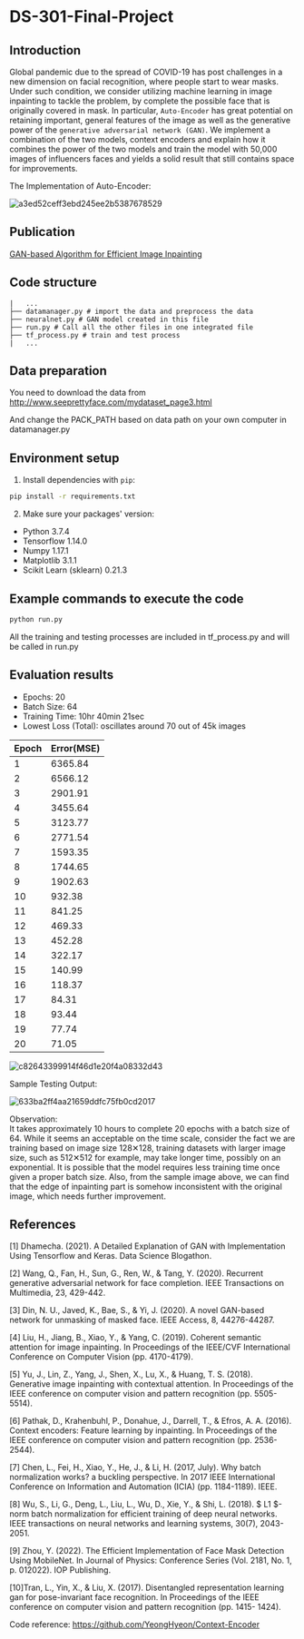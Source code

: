 # DS-301-Final-Project

## Introduction
Global pandemic due to the spread of COVID-19 has post challenges in a new dimension on facial recognition, where people start to wear masks. Under such condition, we consider utilizing machine learning in image inpainting to tackle the problem, by complete the possible face that is originally covered in mask. In particular, `Auto-Encoder` has great potential on retaining important, general features of the image as well as the generative power of the `generative adversarial network (GAN)`. We implement a combination of the two models, context encoders and explain how it combines the power of the two models and train the model with 50,000 images of influencers faces and yields a solid result that still contains space for improvements. 

The Implementation of Auto-Encoder:

![a3ed52ceff3ebd245ee2b5387678529](https://user-images.githubusercontent.com/36658078/208319565-e3a9cb19-6b17-4b33-9bf3-d860188aa68d.png)


## Publication
[GAN-based Algorithm for Efficient Image Inpainting](https://arxiv.org/abs/2309.07293)
## Code structure
```
|   ...
├── datamanager.py # import the data and preprocess the data
├── neuralnet.py # GAN model created in this file
├── run.py # Call all the other files in one integrated file 
├── tf_process.py # train and test process
|   ...
```
## Data preparation 
You need to download the data from http://www.seeprettyface.com/mydataset_page3.html

And change the PACK_PATH based on data path on your own computer in datamanager.py


## Environment setup
1. Install dependencies with `pip`: 
```bash
pip install -r requirements.txt
```
2. Make sure your packages' version:  
* Python 3.7.4
* Tensorflow 1.14.0
* Numpy 1.17.1
* Matplotlib 3.1.1
* Scikit Learn (sklearn) 0.21.3


## Example commands to execute the code

```bash
python run.py
```
All the training and testing processes are included in tf_process.py and will be called in run.py

## Evaluation results

- Epochs: 20
- Batch Size: 64
- Training Time: 10hr 40min 21sec
- Lowest Loss (Total): oscillates around 70 out of 45k images


|Epoch|Error(MSE)|
|----- | ------|
|  1  | 6365.84 |
|  2  | 6566.12 |
|  3	| 2901.91 |
|  4	| 3455.64 |
|  5  | 3123.77 |
|  6  | 2771.54 |
|  7	| 1593.35 |
|  8  | 1744.65 |
|  9  | 1902.63 |
|  10 | 932.38  |
|  11 | 841.25  |
|  12 | 469.33  |
|  13 | 452.28  |
|  14 | 322.17  | 
|  15 | 140.99  |
|  16 | 118.37  |
|  17 | 84.31   |
|  18 | 93.44   |
|  19 | 77.74   | 
|  20 | 71.05   |

![c82643399914f46d1e20f4a08332d43](https://user-images.githubusercontent.com/36658078/208318623-91333226-f444-43e0-bd1d-8496b32379f9.png)

Sample Testing Output:

![633ba2ff4aa21659ddfc75fb0cd2017](https://user-images.githubusercontent.com/36658078/208319321-1784658a-d4bb-4629-b8b9-5d79bcaa6989.png)


Observation:  
It takes approximately 10 hours to complete 20 epochs with a batch size of 64. While it seems an acceptable on the time scale, consider the fact we are training based on image size 128✕128, training datasets with larger image size, such as 512✕512 for example, may take longer time, possibly on an exponential. It is possible that the model requires less training time once given a proper batch size. Also, from the sample image above, we can find that the edge of inpainting part is somehow inconsistent with the original image, which needs further improvement.


## References

[1] Dhamecha. (2021). A Detailed Explanation of GAN with Implementation Using Tensorflow and Keras. Data
Science Blogathon.

[2] Wang, Q., Fan, H., Sun, G., Ren, W., & Tang, Y. (2020). Recurrent generative adversarial network for face
completion. IEEE Transactions on Multimedia, 23, 429-442.

[3] Din, N. U., Javed, K., Bae, S., & Yi, J. (2020). A novel GAN-based network for unmasking of masked face.
IEEE Access, 8, 44276-44287.

[4] Liu, H., Jiang, B., Xiao, Y., & Yang, C. (2019). Coherent semantic attention for image inpainting.
In Proceedings of the IEEE/CVF International Conference on Computer Vision (pp. 4170-4179).

[5] Yu, J., Lin, Z., Yang, J., Shen, X., Lu, X., & Huang, T. S. (2018). Generative image inpainting with contextual
attention. In Proceedings of the IEEE conference on computer vision and pattern recognition (pp. 5505-5514).

[6] Pathak, D., Krahenbuhl, P., Donahue, J., Darrell, T., & Efros, A. A. (2016). Context encoders: Feature learning
by inpainting. In Proceedings of the IEEE conference on computer vision and pattern recognition (pp. 2536-
2544).

[7] Chen, L., Fei, H., Xiao, Y., He, J., & Li, H. (2017, July). Why batch normalization works? a buckling
perspective. In 2017 IEEE International Conference on Information and Automation (ICIA) (pp. 1184-1189).
IEEE.

[8] Wu, S., Li, G., Deng, L., Liu, L., Wu, D., Xie, Y., & Shi, L. (2018). $ L1 $-norm batch normalization for
efficient training of deep neural networks. IEEE transactions on neural networks and learning systems, 30(7),
2043-2051.

[9] Zhou, Y. (2022). The Efficient Implementation of Face Mask Detection Using MobileNet. In Journal of Physics:
Conference Series (Vol. 2181, No. 1, p. 012022). IOP Publishing.

[10]Tran, L., Yin, X., & Liu, X. (2017). Disentangled representation learning gan for pose-invariant face
recognition. In Proceedings of the IEEE conference on computer vision and pattern recognition (pp. 1415-
1424).

Code reference: https://github.com/YeongHyeon/Context-Encoder
